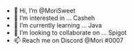 - 👋 Hi, I’m @MoriSweet
- 👀 I’m interested in ... Casheh
- 🌱 I’m currently learning ... Java
- 💞️ I’m looking to collaborate on ... Spigot
- 📫 Reach me on Discord @Mori #0007

<!---
MoriSweet/MoriSweet is a ✨ special ✨ repository because its `README.md` (this file) appears on your GitHub profile.
You can click the Preview link to take a look at your changes.
--->
